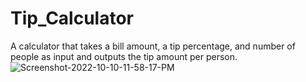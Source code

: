 # Tip_Calculator
A calculator that takes a bill amount, a tip percentage, and number of people as input and outputs the tip amount per person.
<img align="center" src='https://i.postimg.cc/jSfp4PHc/Screenshot-2022-10-10-11-58-17-PM.png' border='0' alt='Screenshot-2022-10-10-11-58-17-PM'/>
